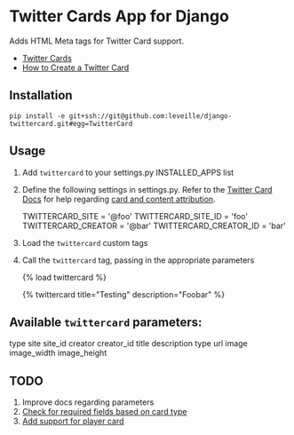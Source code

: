 # Twitter Cards App for Django

Adds HTML Meta tags for Twitter Card support.

* [Twitter Cards](https://dev.twitter.com/docs/cards)
* [How to Create a Twitter Card](http://davidwalsh.name/twitter-cards)
	
## Installation

	pip install -e git+ssh://git@github.com:leveille/django-twittercard.git#egg=TwitterCard

## Usage

1. Add `twittercard` to your settings.py INSTALLED_APPS list
2. Define the following settings in settings.py.  Refer to the [Twitter Card Docs](https://dev.twitter.com/docs/cards) for help regarding [card and content attribution](https://dev.twitter.com/docs/cards#content).

	TWITTERCARD_SITE = '@foo'
	TWITTERCARD_SITE_ID = 'foo'
	TWITTERCARD_CREATOR = '@bar'
	TWITTERCARD_CREATOR_ID = 'bar'

2. Load the `twittercard` custom tags
3. Call the `twittercard` tag, passing in the appropriate parameters

	{% load twittercard %}
	<!DOCTYPE html>
	<html>
	    <head>
	        <meta charset="utf-8">
	        <title>Django TwitterCard Example</title>
	        {% twittercard title="Testing" description="Foobar" %}
	    </head>
	    <body></body>
	</html>

## Available `twittercard` parameters:

type
site
site_id
creator
creator_id
title
description
type
url
image
image_width
image_height

## TODO

1. Improve docs regarding parameters
2. [Check for required fields based on card type](https://github.com/leveille/django-twittercard/issues/1)
3. [Add support for player card](https://github.com/leveille/django-twittercard/issues/2)